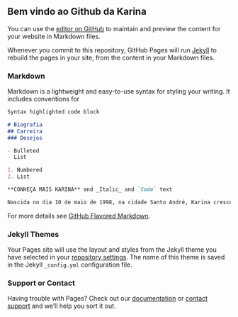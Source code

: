 ## Bem vindo ao Github da Karina

You can use the [editor on GitHub](https://github.com/KarinaRRFerreira/Karina/edit/master/index.md) to maintain and preview the content for your website in Markdown files.

Whenever you commit to this repository, GitHub Pages will run [Jekyll](https://jekyllrb.com/) to rebuild the pages in your site, from the content in your Markdown files.

### Markdown

Markdown is a lightweight and easy-to-use syntax for styling your writing. It includes conventions for

```markdown
Syntax highlighted code block

# Biografia
## Carreira
### Desejos

- Bulleted
- List

1. Numbered
2. List

**CONHEÇA MAIS KARINA** and _Italic_ and `Code` text

Nascida no dia 10 de maio de 1998, na cidade Santo André, Karina cresceu no bairro Jardim Las Vegas. Cresceu cercada por familiares e amigos e na adolescencia se encantou pela Engenharia. Quer saber mais? Clique no link > [Link](url) and ![Image](src)
```

For more details see [GitHub Flavored Markdown](https://guides.github.com/features/mastering-markdown/).

### Jekyll Themes

Your Pages site will use the layout and styles from the Jekyll theme you have selected in your [repository settings](https://github.com/KarinaRRFerreira/Karina/settings). The name of this theme is saved in the Jekyll `_config.yml` configuration file.

### Support or Contact

Having trouble with Pages? Check out our [documentation](https://help.github.com/categories/github-pages-basics/) or [contact support](https://github.com/contact) and we’ll help you sort it out.
